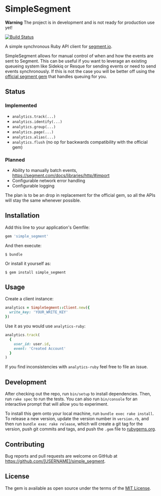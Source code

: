 # SimpleSegment

**Warning** The project is in development and is not ready for production use yet!

[![Build Status](https://travis-ci.org/whatthewhat/simple_segment.svg?branch=master)](https://travis-ci.org/whatthewhat/simple_segment)

A simple synchronous Ruby API client for [segment.io](segment.io).

SimpleSegment allows for manual control of when and how the events are sent to Segment. This can be useful if you want to leverage an existing queueing system like Sidekiq or Resque for sending events or need to send events synchronously. If this is not the case you will be better off using the [official segment gem](https://github.com/segmentio/analytics-ruby) that handles queuing for you.

## Status

### Implemented

- `analytics.track(...)`
- `analytics.identify(...)`
- `analytics.group(...)`
- `analytics.page(...)`
- `analytics.alias(...)`
- `analytics.flush` (no op for backwards compatibility with the official gem)

### Planned

- Ability to manually batch events, https://segment.com/docs/libraries/http/#import
- Configurable network error handling
- Configurable logging

The plan is to be an drop in replacement for the official gem, so all the APIs will stay the same whenever possible.

## Installation

Add this line to your application's Gemfile:

```ruby
gem 'simple_segment'
```

And then execute:

    $ bundle

Or install it yourself as:

    $ gem install simple_segment

## Usage

Create a client instance:

```ruby
analytics = SimpleSegment::Client.new({
  write_key: 'YOUR_WRITE_KEY'
})
```

Use it as you would use `analytics-ruby`:

```ruby
analytics.track(
  {
    user_id: user.id,
    event: 'Created Account'
  }
)
```

If you find inconsistencies with `analytics-ruby` feel free to file an issue.

## Development

After checking out the repo, run `bin/setup` to install dependencies. Then, run `rake spec` to run the tests. You can also run `bin/console` for an interactive prompt that will allow you to experiment.

To install this gem onto your local machine, run `bundle exec rake install`. To release a new version, update the version number in `version.rb`, and then run `bundle exec rake release`, which will create a git tag for the version, push git commits and tags, and push the `.gem` file to [rubygems.org](https://rubygems.org).

## Contributing

Bug reports and pull requests are welcome on GitHub at https://github.com/[USERNAME]/simple_segment.


## License

The gem is available as open source under the terms of the [MIT License](http://opensource.org/licenses/MIT).
